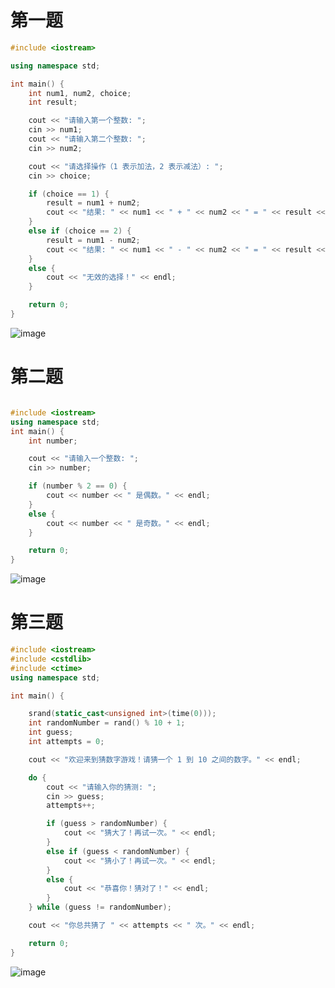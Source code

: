 # 第一题
```cpp
#include <iostream>

using namespace std;

int main() {
    int num1, num2, choice;
    int result;

    cout << "请输入第一个整数: ";
    cin >> num1;
    cout << "请输入第二个整数: ";
    cin >> num2;

    cout << "请选择操作（1 表示加法，2 表示减法）: ";
    cin >> choice;

    if (choice == 1) {
        result = num1 + num2;
        cout << "结果: " << num1 << " + " << num2 << " = " << result << endl;
    }
    else if (choice == 2) {
        result = num1 - num2;
        cout << "结果: " << num1 << " - " << num2 << " = " << result << endl;
    }
    else {
        cout << "无效的选择！" << endl;
    }

    return 0;
}
```
![image](https://github.com/user-attachments/assets/03f49684-e6cc-4768-833e-3deaef8bae0d)

# 第二题
```cpp

#include <iostream>
using namespace std;
int main() {
    int number;

    cout << "请输入一个整数: ";
    cin >> number;

    if (number % 2 == 0) {
        cout << number << " 是偶数。" << endl;
    }
    else {
        cout << number << " 是奇数。" << endl;
    }

    return 0;
}
```
![image](https://github.com/user-attachments/assets/9f56e3b8-1b89-4d1b-bc78-264a3e67b420)

# 第三题
```cpp
#include <iostream>
#include <cstdlib> 
#include <ctime>   
using namespace std;

int main() {

    srand(static_cast<unsigned int>(time(0)));
    int randomNumber = rand() % 10 + 1; 
    int guess;
    int attempts = 0;

    cout << "欢迎来到猜数字游戏！请猜一个 1 到 10 之间的数字。" << endl;

    do {
        cout << "请输入你的猜测: ";
        cin >> guess;
        attempts++;

        if (guess > randomNumber) {
            cout << "猜大了！再试一次。" << endl;
        }
        else if (guess < randomNumber) {
            cout << "猜小了！再试一次。" << endl;
        }
        else {
            cout << "恭喜你！猜对了！" << endl;
        }
    } while (guess != randomNumber);

    cout << "你总共猜了 " << attempts << " 次。" << endl;

    return 0;
}
```
![image](https://github.com/user-attachments/assets/20fa85b7-85e8-418a-ba65-a98d2eeea7b9)
